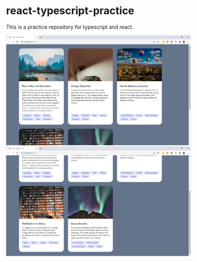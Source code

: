 # react-typescript-practice
This is a practice repository for typescript and react.

<div align="center">
  <img src="https://github.com/Fynmn/.github-images/blob/main/typescript-react-practice.png?raw=true"/>
</div>

<div align="center">
  <img src="https://github.com/Fynmn/.github-images/blob/main/typescript-react-practice-2.png?raw=true"/>
</div>
